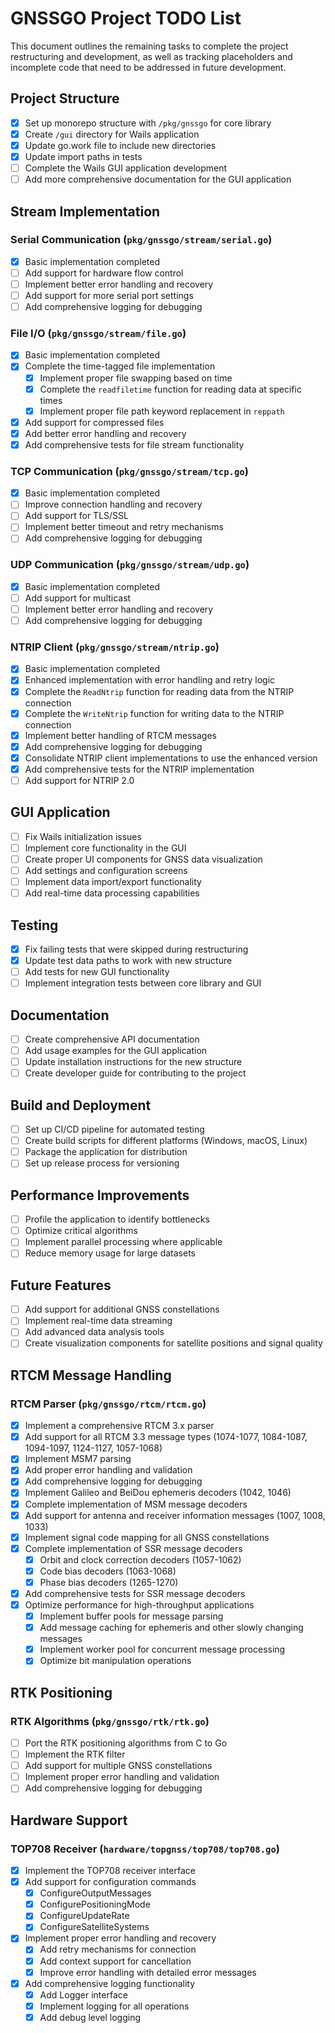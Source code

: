 # GNSSGO Project TODO List

This document outlines the remaining tasks to complete the project restructuring and development, as well as tracking placeholders and incomplete code that need to be addressed in future development.

## Project Structure

- [x] Set up monorepo structure with `/pkg/gnssgo` for core library
- [x] Create `/gui` directory for Wails application
- [x] Update go.work file to include new directories
- [x] Update import paths in tests
- [ ] Complete the Wails GUI application development
- [ ] Add more comprehensive documentation for the GUI application

## Stream Implementation

### Serial Communication (`pkg/gnssgo/stream/serial.go`)
- [x] Basic implementation completed
- [ ] Add support for hardware flow control
- [ ] Implement better error handling and recovery
- [ ] Add support for more serial port settings
- [ ] Add comprehensive logging for debugging

### File I/O (`pkg/gnssgo/stream/file.go`)
- [x] Basic implementation completed
- [x] Complete the time-tagged file implementation
  - [x] Implement proper file swapping based on time
  - [x] Complete the `readfiletime` function for reading data at specific times
  - [x] Implement proper file path keyword replacement in `reppath`
- [x] Add support for compressed files
- [x] Add better error handling and recovery
- [x] Add comprehensive tests for file stream functionality

### TCP Communication (`pkg/gnssgo/stream/tcp.go`)
- [x] Basic implementation completed
- [ ] Improve connection handling and recovery
- [ ] Add support for TLS/SSL
- [ ] Implement better timeout and retry mechanisms
- [ ] Add comprehensive logging for debugging

### UDP Communication (`pkg/gnssgo/stream/udp.go`)
- [x] Basic implementation completed
- [ ] Add support for multicast
- [ ] Implement better error handling and recovery
- [ ] Add comprehensive logging for debugging

### NTRIP Client (`pkg/gnssgo/stream/ntrip.go`)
- [x] Basic implementation completed
- [x] Enhanced implementation with error handling and retry logic
- [x] Complete the `ReadNtrip` function for reading data from the NTRIP connection
- [x] Complete the `WriteNtrip` function for writing data to the NTRIP connection
- [x] Implement better handling of RTCM messages
- [x] Add comprehensive logging for debugging
- [x] Consolidate NTRIP client implementations to use the enhanced version
- [x] Add comprehensive tests for the NTRIP implementation
- [ ] Add support for NTRIP 2.0

## GUI Application

- [ ] Fix Wails initialization issues
- [ ] Implement core functionality in the GUI
- [ ] Create proper UI components for GNSS data visualization
- [ ] Add settings and configuration screens
- [ ] Implement data import/export functionality
- [ ] Add real-time data processing capabilities

## Testing

- [x] Fix failing tests that were skipped during restructuring
- [x] Update test data paths to work with new structure
- [ ] Add tests for new GUI functionality
- [ ] Implement integration tests between core library and GUI

## Documentation

- [ ] Create comprehensive API documentation
- [ ] Add usage examples for the GUI application
- [ ] Update installation instructions for the new structure
- [ ] Create developer guide for contributing to the project

## Build and Deployment

- [ ] Set up CI/CD pipeline for automated testing
- [ ] Create build scripts for different platforms (Windows, macOS, Linux)
- [ ] Package the application for distribution
- [ ] Set up release process for versioning

## Performance Improvements

- [ ] Profile the application to identify bottlenecks
- [ ] Optimize critical algorithms
- [ ] Implement parallel processing where applicable
- [ ] Reduce memory usage for large datasets

## Future Features

- [ ] Add support for additional GNSS constellations
- [ ] Implement real-time data streaming
- [ ] Add advanced data analysis tools
- [ ] Create visualization components for satellite positions and signal quality

## RTCM Message Handling

### RTCM Parser (`pkg/gnssgo/rtcm/rtcm.go`)
- [x] Implement a comprehensive RTCM 3.x parser
- [x] Add support for all RTCM 3.3 message types (1074-1077, 1084-1087, 1094-1097, 1124-1127, 1057-1068)
- [x] Implement MSM7 parsing
- [x] Add proper error handling and validation
- [x] Add comprehensive logging for debugging
- [x] Implement Galileo and BeiDou ephemeris decoders (1042, 1046)
- [x] Complete implementation of MSM message decoders
- [x] Add support for antenna and receiver information messages (1007, 1008, 1033)
- [x] Implement signal code mapping for all GNSS constellations
- [x] Complete implementation of SSR message decoders
  - [x] Orbit and clock correction decoders (1057-1062)
  - [x] Code bias decoders (1063-1068)
  - [x] Phase bias decoders (1265-1270)
- [x] Add comprehensive tests for SSR message decoders
- [x] Optimize performance for high-throughput applications
  - [x] Implement buffer pools for message parsing
  - [x] Add message caching for ephemeris and other slowly changing messages
  - [x] Implement worker pool for concurrent message processing
  - [x] Optimize bit manipulation operations

## RTK Positioning

### RTK Algorithms (`pkg/gnssgo/rtk/rtk.go`)
- [ ] Port the RTK positioning algorithms from C to Go
- [ ] Implement the RTK filter
- [ ] Add support for multiple GNSS constellations
- [ ] Implement proper error handling and validation
- [ ] Add comprehensive logging for debugging

## Hardware Support

### TOP708 Receiver (`hardware/topgnss/top708/top708.go`)
- [x] Implement the TOP708 receiver interface
- [x] Add support for configuration commands
  - [x] ConfigureOutputMessages
  - [x] ConfigurePositioningMode
  - [x] ConfigureUpdateRate
  - [x] ConfigureSatelliteSystems
- [x] Implement proper error handling and recovery
  - [x] Add retry mechanisms for connection
  - [x] Add context support for cancellation
  - [x] Improve error handling with detailed error messages
- [x] Add comprehensive logging functionality
  - [x] Add Logger interface
  - [x] Implement logging for all operations
  - [x] Add debug level logging
